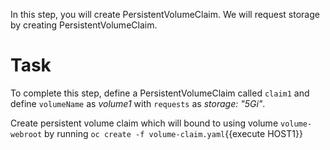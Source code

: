 In this step, you will create PersistentVolumeClaim. We will request storage by creating PersistentVolumeClaim.

# Task
To complete this step, define a PersistentVolumeClaim called `claim1` and define `volumeName` as _volume1_ with `requests` as _storage: "5Gi"_.

Create persistent volume claim which will bound to using volume `volume-webroot` by running `oc create -f volume-claim.yaml`{{execute HOST1}}